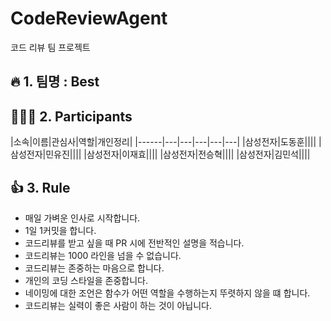 # CodeReviewAgent
코드 리뷰 팀 프로젝트

## :fire: 1. 팀명 : Best

## 🧑‍🤝‍🧑 2. Participants
|소속|이름|관심사|역할|개인정리|
|------|---|---|---|---|---|
|삼성전자|도동훈||||
|삼성전자|민유진||||
|삼성전자|이재효||||
|삼성전자|전승혁||||
|삼성전자|김민석||||


## 👍 3. Rule
- 매일 가벼운 인사로 시작합니다.
- 1일 1커밋을 합니다.
- 코드리뷰를 받고 싶을 때 PR 시에 전반적인 설명을 적습니다.
- 코드리뷰는 1000 라인을 넘을 수 없습니다.
- 코드리뷰는 존중하는 마음으로 합니다.
- 개인의 코딩 스타일을 존중합니다.
- 네이밍에 대한 조언은 함수가 어떤 역할을 수행하는지 뚜렷하지 않을 떄 합니다.
- 코드리뷰는 실력이 좋은 사람이 하는 것이 아닙니다.
